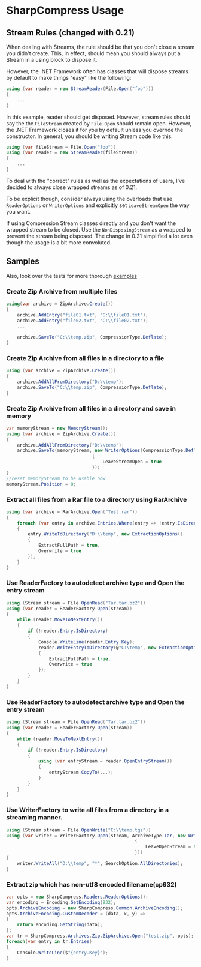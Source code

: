 # SharpCompress Usage

## Stream Rules (changed with 0.21)

When dealing with Streams, the rule should be that you don't close a stream you didn't create. This, in effect, should mean you should always put a Stream in a using block to dispose it. 

However, the .NET Framework often has classes that will dispose streams by default to make things "easy" like the following:

```C#
using (var reader = new StreamReader(File.Open("foo")))
{
    ...
}
```

In this example, reader should get disposed. However, stream rules should say the the `FileStream` created by `File.Open` should remain open. However, the .NET Framework closes it for you by default unless you override the constructor. In general, you should be writing Stream code like this:

```C#
using (var fileStream = File.Open("foo"))
using (var reader = new StreamReader(fileStream))
{
    ...
}
```

To deal with the "correct" rules as well as the expectations of users, I've decided to always close wrapped streams as of 0.21.

To be explicit though, consider always using the overloads that use `ReaderOptions` or `WriterOptions` and explicitly set `LeaveStreamOpen` the way you want.

If using Compression Stream classes directly and you don't want the wrapped stream to be closed.  Use the `NonDisposingStream` as a wrapped to prevent the stream being disposed.  The change in 0.21 simplified a lot even though the usage is a bit more convoluted.

## Samples

Also, look over the tests for more thorough [examples](https://github.com/adamhathcock/sharpcompress/tree/master/tests/SharpCompress.Test)

### Create Zip Archive from multiple files
```C#
using(var archive = ZipArchive.Create())
{
    archive.AddEntry("file01.txt", "C:\\file01.txt");
    archive.AddEntry("file02.txt", "C:\\file02.txt");
    ...
    
    archive.SaveTo("C:\\temp.zip", CompressionType.Deflate);
}
```

### Create Zip Archive from all files in a directory to a file

```C#
using (var archive = ZipArchive.Create())
{
    archive.AddAllFromDirectory("D:\\temp");
    archive.SaveTo("C:\\temp.zip", CompressionType.Deflate);
}
```

### Create Zip Archive from all files in a directory and save in memory

```C#
var memoryStream = new MemoryStream();
using (var archive = ZipArchive.Create())
{
    archive.AddAllFromDirectory("D:\\temp");
    archive.SaveTo(memoryStream, new WriterOptions(CompressionType.Deflate)
                                {
                                    LeaveStreamOpen = true
                                });
}
//reset memoryStream to be usable now
memoryStream.Position = 0;
```

### Extract all files from a Rar file to a directory using RarArchive

```C#
using (var archive = RarArchive.Open("Test.rar"))
{
    foreach (var entry in archive.Entries.Where(entry => !entry.IsDirectory))
    {
        entry.WriteToDirectory("D:\\temp", new ExtractionOptions()
        {
            ExtractFullPath = true,
            Overwrite = true
        });
    }
}
```

### Use ReaderFactory to autodetect archive type and Open the entry stream

```C#
using (Stream stream = File.OpenRead("Tar.tar.bz2"))
using (var reader = ReaderFactory.Open(stream))
{
    while (reader.MoveToNextEntry())
    {
        if (!reader.Entry.IsDirectory)
        {
            Console.WriteLine(reader.Entry.Key);
            reader.WriteEntryToDirectory(@"C:\temp", new ExtractionOptions()
            {
                ExtractFullPath = true,
                Overwrite = true
            });
        }
    }
}
```

### Use ReaderFactory to autodetect archive type and Open the entry stream

```C#
using (Stream stream = File.OpenRead("Tar.tar.bz2"))
using (var reader = ReaderFactory.Open(stream))
{
    while (reader.MoveToNextEntry())
    {
        if (!reader.Entry.IsDirectory)
        {
            using (var entryStream = reader.OpenEntryStream())
            {
                entryStream.CopyTo(...);
            }
        }
    }
}
```

### Use WriterFactory to write all files from a directory in a streaming manner.

```C#
using (Stream stream = File.OpenWrite("C:\\temp.tgz"))
using (var writer = WriterFactory.Open(stream, ArchiveType.Tar, new WriterOptions(CompressionType.GZip)
                                                {
                                                    LeaveOpenStream = true
                                                }))
{
    writer.WriteAll("D:\\temp", "*", SearchOption.AllDirectories);
}
```

### Extract zip which has non-utf8 encoded filename(cp932)

```C#
var opts = new SharpCompress.Readers.ReaderOptions();
var encoding = Encoding.GetEncoding(932);
opts.ArchiveEncoding = new SharpCompress.Common.ArchiveEncoding();
opts.ArchiveEncoding.CustomDecoder = (data, x, y) =>
{
    return encoding.GetString(data);
};
var tr = SharpCompress.Archives.Zip.ZipArchive.Open("test.zip", opts);
foreach(var entry in tr.Entries)
{
    Console.WriteLine($"{entry.Key}");
}
```
